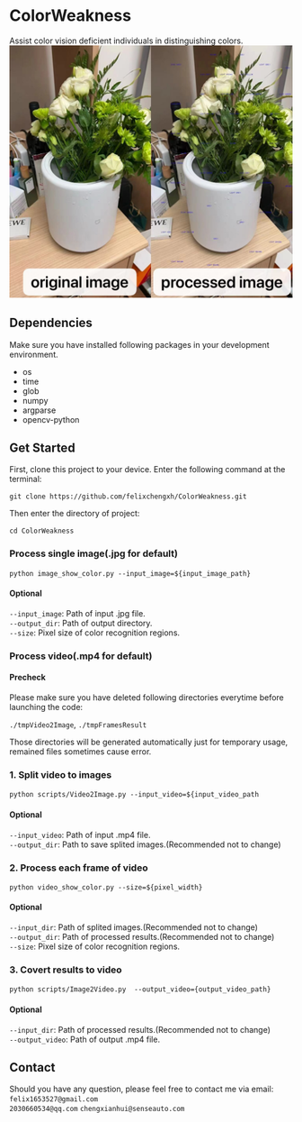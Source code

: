# ColorWeakness
Assist color vision deficient individuals in distinguishing colors. 
![Illustration](https://github.com/felixchengxh/ColorWeakness/blob/main/Figs/illustration.jpg)
## Dependencies
Make sure you have installed following packages in your development environment.  
- os
- time
- glob
- numpy
- argparse
- opencv-python

## Get Started
First, clone this project to your device. Enter the following command at the terminal:  

```shell
git clone https://github.com/felixchengxh/ColorWeakness.git
```  

Then enter the directory of project:  

```shell
cd ColorWeakness
```  

### Process single image(.jpg for default)

```shell
python image_show_color.py --input_image=${input_image_path}
```  
#### Optional
`--input_image`: Path of input .jpg file.  
`--output_dir`: Path of output directory.  
`--size`: Pixel size of color recognition regions. 

### Process video(.mp4 for default) 

#### Precheck

Please make sure you have deleted following directories everytime before launching the code:  

`./tmpVideo2Image`, `./tmpFramesResult`  

Those directories will be generated automatically just for temporary usage, remained files sometimes cause error.

### 1. Split video to images

```shell
python scripts/Video2Image.py --input_video=${input_video_path
```  

#### Optional

`--input_video`: Path of input .mp4 file.  
`--output_dir`: Path to save splited images.(Recommended not to change)  

### 2. Process each frame of video

```shell
python video_show_color.py --size=${pixel_width}
```

#### Optional
`--input_dir`: Path of splited images.(Recommended not to change)  
`--output_dir`: Path of processed results.(Recommended not to change)  
`--size`: Pixel size of color recognition regions.

### 3. Covert results to video

```shell
python scripts/Image2Video.py  --output_video={output_video_path}
```

#### Optional

`--input_dir`: Path of processed results.(Recommended not to change)  
`--output_video`: Path of output .mp4 file.

## Contact 

Should you have any question, please feel free to contact me via email:  
`felix1653527@gmail.com`  
`2030660534@qq.com`
`chengxianhui@senseauto.com`  
